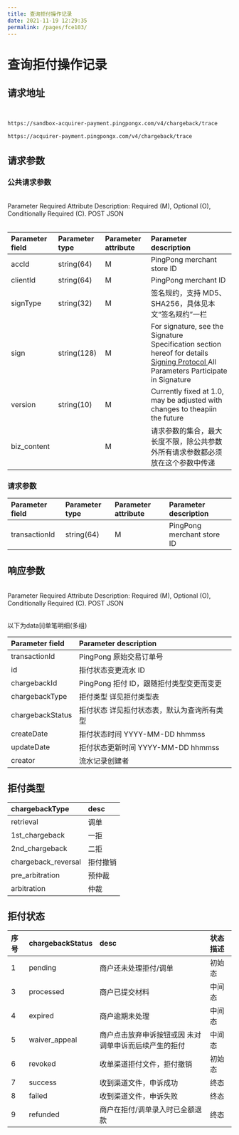 ```yaml
---
title: 查询拒付操作记录
date: 2021-11-19 12:29:35
permalink: /pages/fce103/
---
```



# 查询拒付操作记录

## 请求地址
<br/>
<div>
<code-group>
  <code-block title="沙箱环境" active>

  ```bash
  https://sandbox-acquirer-payment.pingpongx.com/v4/chargeback/trace
  ```
  </code-block>
  <code-block title="生产环境">

  ```bash
  https://acquirer-payment.pingpongx.com/v4/chargeback/trace
  ```
  </code-block>
</code-group>
</div>


## 请求参数


### 公共请求参数


<br/>
<el-tag type="danger" effect="dark">Parameter Required Attribute Description: Required (M), Optional (O), Conditionally Required (C).</el-tag>
<el-tag type="" effect="dark">POST</el-tag>
<el-tag type="" effect="dark">JSON</el-tag>
<br/>
<br/>

| Parameter field        | Parameter type        | Parameter attribute | Parameter description                                                                  |
|:------------|:------------|:-----|:----------------------------------------------------------------------|
| accId       | string(64)  | M    | PingPong merchant store ID                                                        |
| clientId    | string(64)  | M    | PingPong merchant ID                                                                                                               |                                                          |
| signType    | string(32)  | M    | 签名规约，支持 MD5、SHA256，具体⻅本文“签名规约”一栏                                      |
| sign        | string(128) | M    | For signature, see the Signature Specification section hereof for details <a href='/pages/77ae52/' target='_blank'>Signing Protocol </a> All Parameters Participate in Signature         |
| version     | string(10)  | M    | Currently fixed at 1.0, may be adjusted with changes to theapiin the future                                                |
| biz_content |             | M    | 请求参数的集合，最大长度不限，除公共参数外所有请求参数都必须放在这个参数中传递                               |

### 请求参数

| Parameter field          | Parameter type       | Parameter attribute | Parameter description            |
|:--------------|:-----------|:-----|:----------------|
| transactionId | string(64) | M    | PingPong merchant store ID  |


## 响应参数

<br/>
<el-tag type="danger" effect="dark">Parameter Required Attribute Description: Required (M), Optional (O), Conditionally Required (C).</el-tag>
<el-tag type="" effect="dark">POST</el-tag>
<el-tag type="" effect="dark">JSON</el-tag>
<br/>
<br/>

以下为data[i]单笔明细(多组)

| Parameter field             | Parameter description                       |
|:-----------------|:---------------------------|
| transactionId    | PingPong 原始交易订单号           |
| id               | 拒付状态变更流水 ID                |
| chargebackId     | PingPong 拒付 ID，跟随拒付类型变更而变更 |
| chargebackType   | 拒付类型 详见拒付类型表               |
| chargebackStatus | 拒付状态 详见拒付状态表，默认为查询所有类型     |
| createDate       | 拒付状态时间 YYYY-MM-DD hhmmss   |
| updateDate       | 拒付状态更新时间 YYYY-MM-DD hhmmss |
| creator          | 流水记录创建者                    |



## 拒付类型

| chargebackType      | desc |
|:--------------------|:-----|
| retrieval           | 调单   |
| 1st_chargeback      | 一拒   |
| 2nd_chargeback      | 二拒   |
| chargeback_reversal | 拒付撤销 |
| pre_arbitration     | 预仲裁  |
| arbitration         | 仲裁   |

## 拒付状态

| 序号  | chargebackStatus | desc                        | 状态描述 |
|:----|:-----------------|:----------------------------|:-----|
| 1   | pending          | 商户还未处理拒付/调单                 | 初始态  |
| 3   | processed        | 商户已提交材料                     | 中间态  |
| 4   | expired          | 商户逾期未处理                     | 中间态  |
| 5   | waiver_appeal    | 商户点击放弃申诉按钮或因 未对调单申诉而后续产生的拒付 | 中间态  |
| 6   | revoked          | 收单渠道拒付文件，拒付撤销               | 初始态  |
| 7   | success          | 收到渠道文件，申诉成功                 | 终态   |
| 8   | failed           | 收到渠道文件，申诉失败                 | 终态   |
| 9   | refunded         | 商户在拒付/调单录入时已全额退款            | 终态   |



 